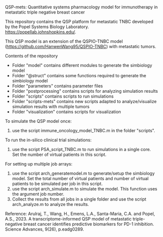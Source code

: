 QSP-mets: Quantitative systems pharmacology model for immunotherapy in metastatic triple negative breast cancer

This repository contains the QSP platform for metastatic TNBC developed by the Popel Systems Biology Laboratory. 
https://popellab.johnshopkins.edu/. 

This QSP model is an extension of the QSPIO-TNBC model (https://github.com/HanwenWang95/QSPIO-TNBC) with metastatic tumors. 

Contents of the repository
- Folder "model" contains different modules to generate the simbiology model
- Folder "@struct" contains some functions required to generate the simbiology model
- Folder "parameters" contains parameter files
- Folder "postprocessing" contains scripts for analyzing simulation results
- Folder "scripts" contains scripts to run simulations
- Folder "scripts-mets" contains new scripts adapted to analyze/visualize simulation results with multiple tumors
- Folder "visualization" contains scripts for visualization

To simulate the QSP model once:
1) use the script immune_oncology_model_TNBC.m in the folder "scripts". 

To run the in-silico clinical trial simulations: 
1) use the script PSA_script_TNBC.m to run simulations in a single core. Set the number of virtual patients in this script.

For setting up multiple job arrays:
1) use the script arch_generatemodel.m to generate/setup the simbiology model. 
Set the total number of virtual patients and number of virtual patients to be simulated per job in this script.
2) use the script arch_simulate.m to simulate the model. This function uses the argument job number.
3) Collect the results from all jobs in a single folder and use the script arch_analyze.m to analyze the results.

Reference: Arulraj, T., Wang, H., Emens, L.A., Santa-Maria, C.A. and Popel, A.S., 2023. 
A transcriptome-informed QSP model of metastatic triple-negative breast cancer identifies predictive biomarkers for PD-1 inhibition. Science Advances, 9(26), p.eadg0289.
